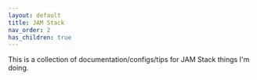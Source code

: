 ```yaml
---
layout: default
title: JAM Stack
nav_order: 2
has_children: true
---
```


This is a collection of documentation/configs/tips for JAM Stack things I'm doing. 
